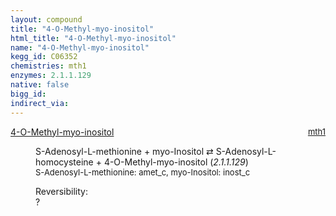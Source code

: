 ```yaml
---
layout: compound
title: "4-O-Methyl-myo-inositol"
html_title: "4-O-Methyl-myo-inositol"
name: "4-O-Methyl-myo-inositol"
kegg_id: C06352
chemistries: mth1
enzymes: 2.1.1.129
native: false
bigg_id: 
indirect_via: 
---
```

<dl><dt class='rs-product'><a href='/compounds/C06352' class='link-dark' data-bs-toggle='tooltip' data-bs-html='true' data-bs-title='KEGG: C06352'>4-O-Methyl-myo-inositol</a><span style='float: right; max-width: 40%'><a href='/chemistries/mth1' class='link-dark opacity-50' style='font-size: small; word-wrap: anywhere;'>mth1</a></span></dt><dd><p>S-Adenosyl-L-methionine + myo-Inositol &#8644; S-Adenosyl-L-homocysteine + 4-O-Methyl-myo-inositol (<i>2.1.1.129</i>)<br /><span style='font-size: small;'><span data-bs-toggle='tooltip' data-bs-html='true' data-bs-title='KEGG: C00019'>S-Adenosyl-L-methionine</span>: amet_c, <span data-bs-toggle='tooltip' data-bs-html='true' data-bs-title='KEGG: C00137'>myo-Inositol</span>: inost_c</span><br /><div class="reversibility_info">Reversibility: <div class="progress"><div class="progress-bar bg-light" role="progressbar" style="width: 100%" aria-valuenow="0" aria-valuemin="0" aria-valuemax="100"></div></div><span>?</span><div class="progress"><div class="progress-bar bg-light" role="progressbar" style="width: 100%" aria-valuenow="0" aria-valuemin="0" aria-valuemax="10"></div></div></div></p><dl></dl></dd></dl>